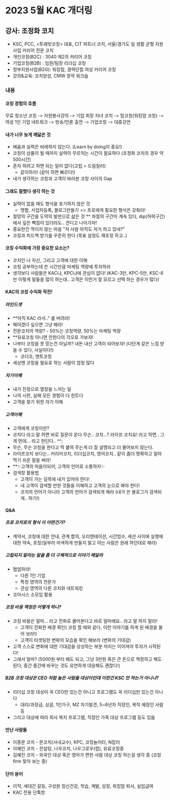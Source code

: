# 2023 5월 KAC 개더링
## 강사: 조정화 코치
* KSC, PCC, <투래빗코칭> 대표, CiT 파트너 코치, 서울/경기도 일 생활 균형 지원 사업 커리어 전문 코치
* 개인코칭(B2C) : 3040 제2의 커리어 코칭
* 기업코칭(B2B) : 임원/팀장 리더십 코칭
* 정부지원사업(B2G): 워킹맘, 경력단절 여성 커리어 코칭
* 강의&교육: 코치양성, CMW 창작 워크숍

### 내용
#### 코칭 경험의 흐름 
무료 청소년 코칭 -> 자원봉사강의 -> 기업 회장 자녀 코치 -> 맘코칭(워킹맘 코칭) -> 여성 1인 기업 네트워크 -> 방송/언론 출연 -> 기업코칭 -> 대중강연

#### 내가 너무 늦게 깨닳은 것
- 배움과 실력은 비례하지 않는다. (Learn by doing이 중요!)
- 코칭이 상품이 될 때까지 실력이 무르익는 시간이 필요하다 (조정화 코치의 경우 약 500시간)
- 혼자 하려고 하면 되는 일이 없다(고립 = 드림킬러)
  - 같이하라! (같이 하면 빠르다!)
- 내가 생각하는 코칭과 고객이 바라본 코칭 사이의 Gap


#### 그래도 잘했다 생각 하는 것
- 실력이 없을 때도 형식을 포기하지 않은 것
  - 명함, 사업자등록, 블로그만들기 => 프로에게 필요한 형식은 갖춰라!
- 절망의 구간을 도약의 발판으로 삶은 것 ** 좌절의 구간이 계속 있다, dip(하락구간)에서 깊은 빡침이 있더라도.. 견디고 나아가자!
- 중요한건 꺽이지 않는 마음 "저 사람 아직도 저거 하고 있네?"
- 코칭과 피드백 받기를 꾸준히 한다 (목표 설정도 재조정 하고..)

#### 코칭 수익화에 가장 중요한 요소는?
* 코치인 나 자신, 그리고 고객에 대한 이해
* 코칭 공부하는데 쓴 시간만큼 마케팅 역량에 투자하라
* 생각보다 사람들은 KAC냐, KPC냐에 관심이 없다! (KAC-3만, KPC-5만, KSC-8만 이렇게 말들을 많이 하는데.. 고객은 이런거 잘 모르고 선택 하는 경우가 많다)

#### KAC의 코칭 수익화 작전!

##### 마인드셋
* **아직 KAC 라서.." 를 버려라!
* 해야겠다 싶으면 그냥 해라!
* 전문코치의 역량? - 50%는 코칭역량, 50%는 마케팅 역량 
* **유료코칭 아니면 안한다의 각오로 가보자!
* 나부터 코칭을 못 믿는건 아닐까? 내돈 내산 고객이 되어보자! (다단계 같은 느낌 받을 수 있다, 사실이다!)
  * 코더코, 멘토코칭
* 세상엔 코칭을 필요로 하는 사람이 엄청 많다

##### 자기이해
* 내가 진정으로 열정을 느끼는 일
* 나의 시련, 실패 모든 경험이 다 힌트다
* 고객을 찾기 위한 자기 이해

##### 고객이해
* 고객에게 코칭이란?
* 코치다 라고 말 하면 바로 질문이 온다 무슨.. 코치...? 라이프 코치요! 라고 하면.. 그게 먼데... 라고 한단다.. ^^;
* 무슨, 무슨 코칭을 한다고 딱 붙여 주는게 더 잘 설명되고 더 물어보지 않는다.
* 라이프코치 보다는.. 커리어코치, 리더십코치, 영어코치.. 같이 좀더 명확하고 알아먹기 쉬운 말을 써라!
* **✨고객의 마음이되어, 고객의 언어로 소통하자✨
* 검색창 활용법
  * 고객이 가는 길목에 내가 있어야 한다!
  * 내 고객이 검색할 만한 것들을 이해하고 고객의 눈으로 봐야 한다!
  * 코치의 언어가 아니라 고객의 언어가 검색되게 해라 (내가 쓴 블로그가 검색되게.. 하기!)

#### Q&A
##### 프로 코치로의 형식 이 어떤건가?
* 계약서, 코칭에 대한 안내, 관계 합의, 오리엔테이션, 시간엄수, 세션 사이에 실행에 대한 약속, 호칭(일부러 어색하게 만들지 말고 아는 사람은 원래 하던대로 해라) 

##### 고립되지 말라는 말을 좀 더 구체적으로 이야기 해달라
* 협업하라! 
  * 다른 1인 기업 
  * 특정 영역의 전문가 
  * 관심 영역의 다른 코치와 네트워킹
* 코아시스 소모임 활용

##### 코칭 비용 책정은 어떻게 하나?
* 코칭 비용은 얼마... 라고 전화로 물어본다고 바로 얼마에요.. 라고 말 하지 말라!
  * 고객이 전화한 배경 확인( 코칭 할 때와 같다, 이런 이야기를 하게 된 배경을 물어 보라!)
  * 고객이 타겟팅한 변화의 모습을 확인 해보라 (변화의 기대감)
* 고객 스스로 변화에 대한 기대감을 상상하는 부분 까지는 이어져야 투자가 시작된다!
* 그래서 얼마? (5000원 부터 해도 되고, 그냥 3만원 혹은 큰 돈으로 책정하고 해도 된다, 중간 중간에 바꾸는 것도 유연하게 대응해도 괜찮다!)

##### B2B 코칭 대상은 CEO 처럼 높은 사람들 대상이던데 이런건 KSC 만 하는거 아니냐? 
* 리더십 코칭 대상이 꼭 CEO만 있는건 아니고 프로그램도 꼭 리더십만 있는건 아니다
  * 대리/과장급, 싱글, 1인가구, MZ 자기발견, 5~6년차 직장인, 복직 예정인 사람 등 
* 그리고 대상에 따라 회사 복지 프로그램, 직장인 가족 대상 프로그램 등도 있음



#### 만난 사람들
* 이종문 코치 - 문코치(사내교수), KPC, 코칭놀이터, N잡러
* 이혜인 코치 - 컨설팅, 나우코치, 나우그로우(랩), 유료코칭중
* 김혜진 코치 - 외국인 대상 혹은 영어가 편한 사람 대상 코칭 하는걸 생각 중 (코칭 firm 찾아 보는 중)

#### 단어 용어
* 이직, 세대간 갈등, 구성원 정신건강, 학습, 계발, 성장, 워킹맘 퇴사, 실업급여
* KAC 전용 단톡방
